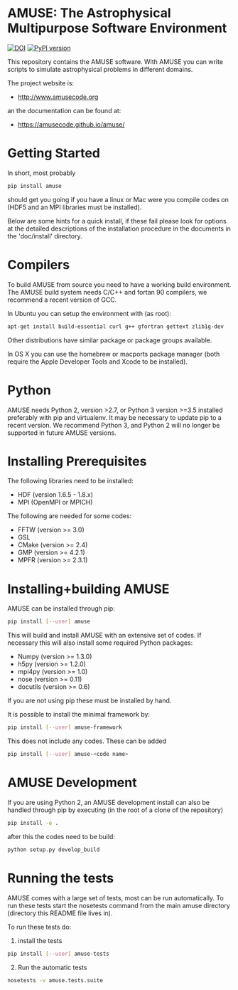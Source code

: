 # AMUSE: The Astrophysical Multipurpose Software Environment
[![DOI](https://zenodo.org/badge/DOI/10.5281/zenodo.3466805.svg)](https://doi.org/10.5281/zenodo.3466805)
[![PyPI version](https://badge.fury.io/py/amuse.svg)](https://badge.fury.io/py/amuse)

This repository contains the AMUSE software. With AMUSE you can write
scripts to simulate astrophysical problems in different domains.

The project website is:

* http://www.amusecode.org

an the documentation can be found at:

* https://amusecode.github.io/amuse/

Getting Started
===============

In short, most probably

```bash
pip install amuse
```
should get you going if you have a linux or Mac were you compile 
codes on (HDF5 and an MPI libraries must be installed). 

Below are some hints for a quick install, if these fail please 
look for options at the detailed descriptions of the installation 
procedure in the documents in the 'doc/install' directory.

Compilers
=========

To build AMUSE from source you need to have a working build
environment. The AMUSE build system needs C/C++ and fortan 90
compilers, we recommend a recent version of GCC. 

In Ubuntu you can setup the environment with (as root):

```bash
apt-get install build-essential curl g++ gfortran gettext zlib1g-dev
```

Other distributions have similar package or package groups available.

In OS X you can use the homebrew or macports package manager (both
require the Apple Developer Tools and Xcode to be installed).

Python
======

AMUSE needs Python 2, version >2.7, or Python 3 version >=3.5 installed
preferably with pip and virtualenv. It may be necessary to update pip
to a recent version.
We recommend Python 3, and Python 2 will no longer be supported in future AMUSE versions.

Installing Prerequisites
========================

The following libraries need to be installed:

* HDF (version 1.6.5 - 1.8.x)
* MPI (OpenMPI or MPICH)

The following are needed for some codes:
* FFTW (version >= 3.0)
* GSL
* CMake (version >= 2.4)
* GMP (version >= 4.2.1)
* MPFR (version >= 2.3.1)

Installing+building AMUSE
=========================

AMUSE can be installed through pip:

```bash
pip install [--user] amuse
```

This will build and install AMUSE with an extensive set of codes.
If necessary this will also install some required Python packages:

* Numpy (version >= 1.3.0)
* h5py (version >= 1.2.0)
* mpi4py (version >= 1.0)
* nose (version >= 0.11)
* docutils (version >= 0.6)

If you are not using pip these must be installed by hand.

It is possible to install the minimal framework by:

```bash
pip install [--user] amuse-framework
```

This does not include any codes. These can be added
```bash
pip install [--user] amuse-<code name>
```

AMUSE Development 
=================

If you are using Python 2, an AMUSE development install can also 
be handled through pip by executing (in the root of a clone of the 
repository)

```bash
pip install -e .
```

after this the codes need to be build:

```bash
python setup.py develop_build
```

Running the tests
=================
AMUSE comes with a large set of tests, most can be run automatically.
To run these tests start the nosetests command from the main
amuse directory (directory this README file lives in).

To run these tests do:

1. install the tests

```bash
pip install [--user] amuse-tests
```

2. Run the automatic tests

```bash
nosetests -v amuse.tests.suite
```

